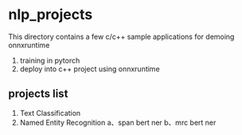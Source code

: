 # nlp_projects
This directory contains a few c/c++ sample applications for demoing onnxruntime

1. training in pytorch
2. deploy into c++ project using onnxruntime

## projects list
1. Text Classification
2. Named Entity Recognition
        a、span bert ner
        b、mrc bert ner
